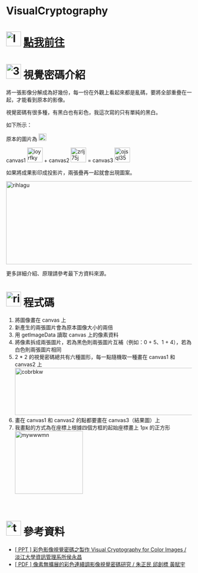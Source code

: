 # VisualCryptography
<h1><img class="alignnone  wp-image-99" src="https://catmaoblog.files.wordpress.com/2016/10/6lqz4de.png" alt="Icon made by Freepik from www.flaticon.com" width="40" height="40" /> <a href="https://catmaoblog.wordpress.com/2016/10/09/visualcryptography/" target="_blank">點我前往</a></h1>
<h1><img class="alignnone  wp-image-41" src="https://catmaoblog.files.wordpress.com/2016/10/3h9rzur.png" alt="3h9rzur" width="40" height="40" /> 視覺密碼介紹</h1>
將一張影像分解成為好幾份，每一份在外觀上看起來都是亂碼，要將全部重疊在一起，才能看到原本的影像。

視覺密碼有很多種，有黑白也有彩色，我這次寫的只有單純的黑白。

如下所示：

原本的圖片為 <img class="alignnone size-full wp-image-26" src="https://catmaoblog.files.wordpress.com/2016/10/lqdtuwc.png" alt="lqdtuwc" width="21" height="20" />

canvas1 <img class="alignnone size-full wp-image-29" src="https://catmaoblog.files.wordpress.com/2016/10/ioyrfky.png" alt="ioyrfky" width="42" height="40" /> + canvas2 <img class="alignnone size-full wp-image-31" src="https://catmaoblog.files.wordpress.com/2016/10/zrlj75j.png" alt="zrlj75j" width="42" height="40" /> = canvas3 <img class="alignnone size-full wp-image-33" src="https://catmaoblog.files.wordpress.com/2016/10/ojsql35.png" alt="ojsql35" width="42" height="40" />

如果將成果影印成投影片，兩張疊再一起就會出現圖案。

<img class="alignnone size-full wp-image-84" src="https://catmaoblog.files.wordpress.com/2016/10/rihlagu.png" alt="rihlagu" width="665" height="225" />

更多詳細介紹、原理請參考最下方資料來源。
<h1><img class="alignnone  wp-image-43" src="https://catmaoblog.files.wordpress.com/2016/10/ril6i6c.png" alt="ril6i6c" width="40" height="40" /> 程式碼</h1>
<ol>
	<li>將圖像畫在 canvas 上</li>
	<li>新產生的兩張圖片會為原本圖像大小的兩倍</li>
	<li>用 getImageData 讀取 canvas 上的像素資料</li>
	<li>將像素拆成兩張圖片，若為黑色則兩張圖片互補（例如：0 + 5、1 + 4），若為白色則兩張圖片相同</li>
	<li>2 * 2 的視覺密碼總共有六種圖形，每一點隨機取一種畫在 canvas1 和 canvas2 上
<img class="alignnone size-full wp-image-52" src="https://catmaoblog.files.wordpress.com/2016/10/cobrbkw.png" alt="cobrbkw" width="592" height="128" /></li>
	<li>畫在 canvas1 和 canvas2 的點都要畫在 canvas3（結果圖）上</li>
	<li>我畫點的方式為在座標上根據四個方框的起始座標畫上 1px 的正方形
<img class="alignnone size-full wp-image-53" src="https://catmaoblog.files.wordpress.com/2016/10/mywwwmn.png" alt="mywwwmn" width="184" height="170" /></li>
</ol>
 
<h1><img class="alignnone  wp-image-42" src="https://catmaoblog.files.wordpress.com/2016/10/tpodion.png" alt="tpodion" width="40" height="40" /> 參考資料</h1>
<ul>
	<li><a href="ftp://ftp.im.tku.edu.tw/Prof_Hou/%BCv%B9%B3%B3B%B2z%BBP%B8%EA%B0T%C1%F4%C2%C3/%B1m%A6%E2%B5%F8%C4%B1%B1K%BDX.ppt">[ PPT ] 彩色影像視覺密碼之製作 Visual Cryptography for Color Images / 淡江大學資訊管理系所侯永昌</a></li>
	<li><a href="http://libwri.nhu.edu.tw:8081/Ejournal/AV03010204.pdf" target="_blank">[ PDF ] 像素無擴展的彩色連續調影像視覺密碼研究 / 朱正民 邱創標 黃賦宇</a></li>
</ul>
